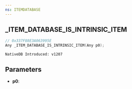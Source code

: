 ```yaml
---
ns: ITEMDATABASE
---
```

## _ITEM_DATABASE_IS_INTRINSIC_ITEM

```c
// 0x337F88E3A063995E
Any _ITEM_DATABASE_IS_INTRINSIC_ITEM(Any p0);
```

```
NativeDB Introduced: v1207
```

## Parameters
* **p0**:
